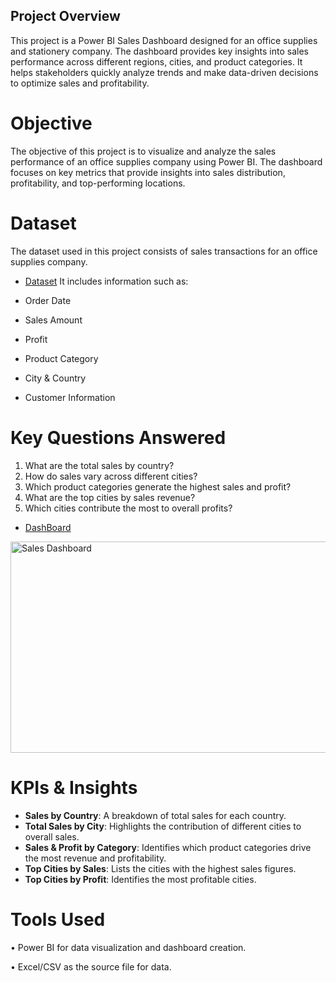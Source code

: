 
## Project Overview
This project is a Power BI Sales Dashboard designed for an office supplies and stationery company. The dashboard provides key insights into sales performance across different regions, cities, and product categories. It helps stakeholders quickly analyze trends and make data-driven decisions to optimize sales and profitability.
# Objective
The objective of this project is to visualize and analyze the sales performance of an office supplies company using Power BI. The dashboard focuses on key metrics that provide insights into sales distribution, profitability, and top-performing locations.

# Dataset
The dataset used in this project consists of sales transactions for an office supplies company.
- <a href="https://github.com/gayi3rajesh/Sales-Dashboard/blob/main/Sales%20Dataset.xlsx">Dataset</a>
It includes information such as:

- Order Date  
- Sales Amount  
- Profit  
- Product Category  
- City & Country  
- Customer Information
# Key Questions Answered
1.	What are the total sales by country?
2.	How do sales vary across different cities?
3.	Which product categories generate the highest sales and profit?
4.	What are the top cities by sales revenue?
5.	Which cities contribute the most to overall profits?

- <a href="https://github.com/gayi3rajesh/Sales-Dashboard/blob/main/Sales%20Dashboard.png">DashBoard</a>

<img width="608" height="338" alt="Sales Dashboard" src="https://github.com/user-attachments/assets/1df447de-0954-4580-bdc7-8871292cf24a" />

# KPIs & Insights
- **Sales by Country**: A breakdown of total sales for each country.  
- **Total Sales by City**: Highlights the contribution of different cities to overall sales.  
- **Sales & Profit by Category**: Identifies which product categories drive the most revenue and profitability.  
- **Top Cities by Sales**: Lists the cities with the highest sales figures.  
- **Top Cities by Profit**: Identifies the most profitable cities.
# Tools Used
•	Power BI for data visualization and dashboard creation.

•	Excel/CSV as the source file for data.
